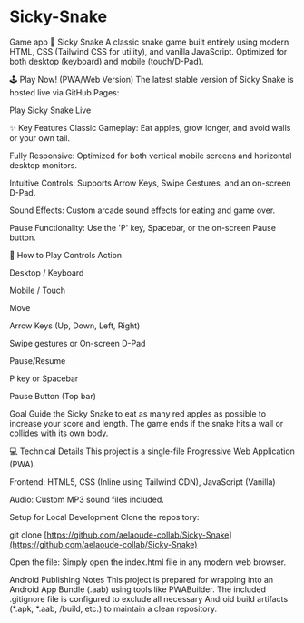 # Sicky-Snake
Game app 
🐍 Sicky Snake
A classic snake game built entirely using modern HTML, CSS (Tailwind CSS for utility), and vanilla JavaScript. Optimized for both desktop (keyboard) and mobile (touch/D-Pad).

🕹️ Play Now! (PWA/Web Version)
The latest stable version of Sicky Snake is hosted live via GitHub Pages:

Play Sicky Snake Live

✨ Key Features
Classic Gameplay: Eat apples, grow longer, and avoid walls or your own tail.

Fully Responsive: Optimized for both vertical mobile screens and horizontal desktop monitors.

Intuitive Controls: Supports Arrow Keys, Swipe Gestures, and an on-screen D-Pad.

Sound Effects: Custom arcade sound effects for eating and game over.

Pause Functionality: Use the 'P' key, Spacebar, or the on-screen Pause button.

🚀 How to Play
Controls
Action

Desktop / Keyboard

Mobile / Touch

Move

Arrow Keys (Up, Down, Left, Right)

Swipe gestures or On-screen D-Pad

Pause/Resume

P key or Spacebar

Pause Button (Top bar)

Goal
Guide the Sicky Snake to eat as many red apples as possible to increase your score and length. The game ends if the snake hits a wall or collides with its own body.

💻 Technical Details
This project is a single-file Progressive Web Application (PWA).

Frontend: HTML5, CSS (Inline using Tailwind CDN), JavaScript (Vanilla)

Audio: Custom MP3 sound files included.

Setup for Local Development
Clone the repository:

git clone [https://github.com/aelaoude-collab/Sicky-Snake](https://github.com/aelaoude-collab/Sicky-Snake)

Open the file: Simply open the index.html file in any modern web browser.

Android Publishing Notes
This project is prepared for wrapping into an Android App Bundle (.aab) using tools like PWABuilder. The included .gitignore file is configured to exclude all necessary Android build artifacts (*.apk, *.aab, /build, etc.) to maintain a clean repository.

